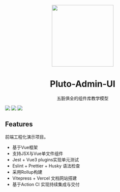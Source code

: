 <p align="center">
<img src="http://img2.3png.com/ddac28a8318d662c3c8e0af89a6098266965.png" style="width:200px;" />
</p>

<h1 align="center">Pluto-Admin-UI</h1>

<p align="center">
五脏俱全的组件库教学模型
</p>
<img src="https://img.shields.io/badge/build-passing-green">
<img src="https://img.shields.io/badge/test-passing-green">
<a href="https://codecov.io/gh/plutoLam/pluto-ui-monorepo" > 
 <img src="https://codecov.io/gh/plutoLam/pluto-ui-monorepo/branch/master/graph/badge.svg?token=9OZ5WBCWNV"/> 
 </a>
 
## Features

前端工程化演示项目。
- 基于Vue框架
- 支持JSX与Vue单文件组件
- Jest + Vue3 plugins实现单元测试
- Eslint + Prettier + Husky 语法检查
- 采用Rollup构建
- Vitepress + Vercel 文档网站搭建
- 基于Action CI 实现持续集成与交付